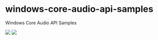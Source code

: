 # windows-core-audio-api-samples

Windows Core Audio API Samples

[![](https://img.shields.io/github/license/mashape/apistatus.svg?maxAge=2592000)](LICENSE)
[![](https://ci.appveyor.com/api/projects/status/p26vs64g68k9pguu?svg=true)](https://ci.appveyor.com/project/skitaoka/windows-core-audio-api-samples)
